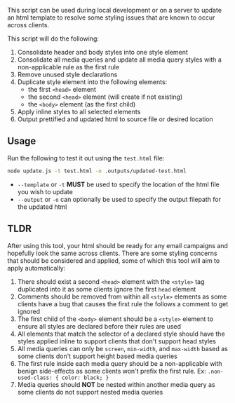 This script can be used during local development or on a server to update an html template to resolve some styling issues that are known to occur across clients.

This script will do the following:

1. Consolidate header and body styles into one style element
2. Consolidate all media queries and update all media query styles with a non-applicable rule as the first rule
3. Remove unused style declarations
4. Duplicate style element into the following elements:
    - the first `<head>` element
    - the second `<head>` element (will create if not existing)
    - the `<body>` element (as the first child)
5. Apply inline styles to all selected elements
6. Output prettified and updated html to source file or desired location

## Usage

Run the following to test it out using the `test.html` file:

```bash
node update.js -t test.html -o .outputs/updated-test.html
```

- `--template` or `-t` __MUST__ be used to specify the location of the html file you wish to update
- `--output` or `-o` can optionally be used to specify the output filepath for the updated html

## TLDR

After using this tool, your html should be ready for any email campaigns and hopefully look the same across clients. There are some styling concerns that should be considered and applied, some of which this tool will aim to apply automatically:

1. There should exist a second `<head>` element with the `<style>` tag duplicated into it as some clients ignore the first `head` element
2. Comments should be removed from within all `<style>` elements as some clients have a bug that causes the first rule the follows a comment to get ignored
3. The first child of the `<body>` element should be a `<style>` element to ensure all styles are declared before their rules are used
4. All elements that match the selector of a declared style should have the styles applied inline to support clients that don't support head styles
5. All media queries can only be `screen`, `min-width`, and `max-width` based as some clients don't support height based media queries
6. The first rule inside each media query should be a non-applicable with benign side-effects as some clients won't prefix the first rule. Ex: `.non-used-class: { color: black; }`
7. Media queries should __NOT__ be nested within another media query as some clients do not support nested media queries